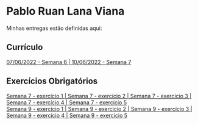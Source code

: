 # Pablo Ruan Lana Viana
Minhas entregas estão definidas aqui:
## Currículo
<a href="https://pablo-rlv.github.io/modulo2/03_AUT_EST_ENTREGA/Semana%206/Public/curriculosemana6.html"> 07/06/2022 - Semana 6 | </a>
<a href="https://pablo-rlv.github.io/modulo2/03_AUT_EST_ENTREGA/Semana%207/Public/curriculosemana6.html"> 10/06/2022 - Semana 7 </a>

## Exercícios Obrigatórios
<a href="https://pablo-rlv.github.io/modulo2/04_AUT_EST_EX_OBRIGATORIOS/Semana%207/Exercício%201.html"> Semana 7 - exercício 1 | </a>
<a href="https://pablo-rlv.github.io/modulo2/04_AUT_EST_EX_OBRIGATORIOS/Semana%207/Exercício%202.html"> Semana 7 - exercício 2 | </a>
<a href="https://pablo-rlv.github.io/modulo2/04_AUT_EST_EX_OBRIGATORIOS/Semana%207/Exercício%203.html"> Semana 7 - exercício 3 | </a>
<a href="https://pablo-rlv.github.io/modulo2/04_AUT_EST_EX_OBRIGATORIOS/Semana%207/Exercício%204.html"> Semana 7 - exercício 4 | </a>
<a href="https://pablo-rlv.github.io/modulo2/04_AUT_EST_EX_OBRIGATORIOS/Semana%207/Exerc%C3%ADcio%205.html"> Semana 7 - exercício 5  </a>
<br>
<a href="https://pablo-rlv.github.io/modulo2/04_AUT_EST_EX_OBRIGATORIOS/Semana%209/Exerc%C3%ADcio%201.html"> Semana 9 - exercício 1 | </a>
<a href="https://pablo-rlv.github.io/modulo2/04_AUT_EST_EX_OBRIGATORIOS/Semana%209/Exerc%C3%ADcio%202.html"> Semana 9 - exercício 2 | </a>
<a href="https://pablo-rlv.github.io/modulo2/04_AUT_EST_EX_OBRIGATORIOS/Semana%209/Exerc%C3%ADcio%203.html"> Semana 9 - exercício 3 | </a>
<a href="https://pablo-rlv.github.io/modulo2/04_AUT_EST_EX_OBRIGATORIOS/Semana%209/Exerc%C3%ADcio%204.html"> Semana 9 - exercício 4 | </a>
<a href="https://pablo-rlv.github.io/modulo2/04_AUT_EST_EX_OBRIGATORIOS/Semana%209/Exerc%C3%ADcio%205.html"> Semana 9 - exercício 5  </a>
